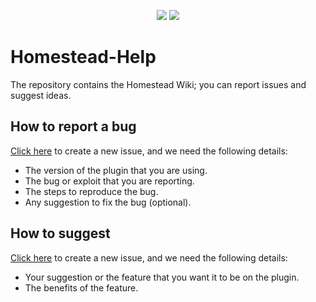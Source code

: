 <p align="center">
  <img src="https://img.shields.io/github/issues/TFAGaming/Homestead-Help?label=Issues">
  <img src="https://img.shields.io/github/issues-closed/TFAGaming/Homestead-Help?label=Issues">
</p>

# Homestead-Help
The repository contains the Homestead Wiki; you can report issues and suggest ideas.

## How to report a bug

[Click here](https://github.com/TFAGaming/Homestead-Help/issues/new) to create a new issue, and we need the following details:

- The version of the plugin that you are using.
- The bug or exploit that you are reporting.
- The steps to reproduce the bug.
- Any suggestion to fix the bug (optional).

## How to suggest

[Click here](https://github.com/TFAGaming/Homestead-Help/issues/new) to create a new issue, and we need the following details:

- Your suggestion or the feature that you want it to be on the plugin.
- The benefits of the feature.
